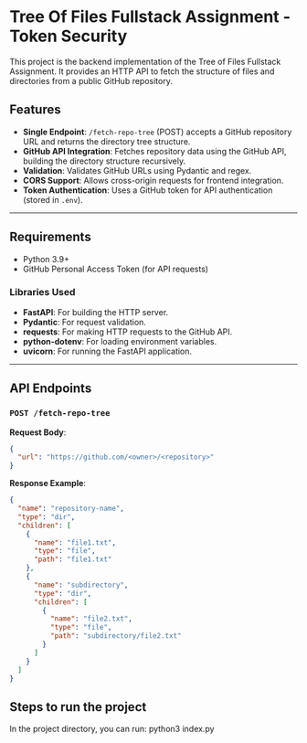 # Tree Of Files Fullstack Assignment - Token Security

This project is the backend implementation of the Tree of Files Fullstack Assignment.
It provides an HTTP API to fetch the structure of files and directories from a public GitHub repository.

## Features

- **Single Endpoint**: `/fetch-repo-tree` (POST) accepts a GitHub repository URL and returns the directory tree structure.
- **GitHub API Integration**: Fetches repository data using the GitHub API, building the directory structure recursively.
- **Validation**: Validates GitHub URLs using Pydantic and regex.
- **CORS Support**: Allows cross-origin requests for frontend integration.
- **Token Authentication**: Uses a GitHub token for API authentication (stored in `.env`).

---

## Requirements

- Python 3.9+
- GitHub Personal Access Token (for API requests)

### Libraries Used

- **FastAPI**: For building the HTTP server.
- **Pydantic**: For request validation.
- **requests**: For making HTTP requests to the GitHub API.
- **python-dotenv**: For loading environment variables.
- **uvicorn**: For running the FastAPI application.

---

## API Endpoints

### `POST /fetch-repo-tree`

**Request Body**:

```json
{
  "url": "https://github.com/<owner>/<repository>"
}
```

**Response Example**:

```json
{
  "name": "repository-name",
  "type": "dir",
  "children": [
    {
      "name": "file1.txt",
      "type": "file",
      "path": "file1.txt"
    },
    {
      "name": "subdirectory",
      "type": "dir",
      "children": [
        {
          "name": "file2.txt",
          "type": "file",
          "path": "subdirectory/file2.txt"
        }
      ]
    }
  ]
}
```

## Steps to run the project

In the project directory, you can run:
python3 index.py

